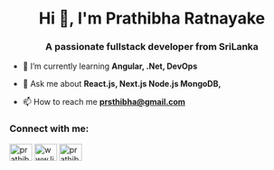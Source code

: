 <h1 align="center">Hi 👋, I'm Prathibha Ratnayake</h1>
<h3 align="center">A passionate fullstack developer from SriLanka</h3>


- 🌱 I’m currently learning **Angular, .Net, DevOps**

- 💬 Ask me about **React.js, Next.js Node.js MongoDB,**

- 📫 How to reach me **prsthibha@gmail.com**

<h3 align="left">Connect with me:</h3>
<p align="left">
<a href="https://twitter.com/prathibharatna2" target="blank"><img align="center" src="https://raw.githubusercontent.com/rahuldkjain/github-profile-readme-generator/master/src/images/icons/Social/twitter.svg" alt="prathibharatna2" height="30" width="40" /></a>
<a href="https://linkedin.com/in/www.linkedin.com/in/prathibha-ratnayake" target="blank"><img align="center" src="https://raw.githubusercontent.com/rahuldkjain/github-profile-readme-generator/master/src/images/icons/Social/linked-in-alt.svg" alt="www.linkedin.com/in/prathibha-ratnayake" height="30" width="40" /></a>
<a href="https://instagram.com/prathibzz97" target="blank"><img align="center" src="https://raw.githubusercontent.com/rahuldkjain/github-profile-readme-generator/master/src/images/icons/Social/instagram.svg" alt="prathibzz97" height="30" width="40" /></a>
</p>
